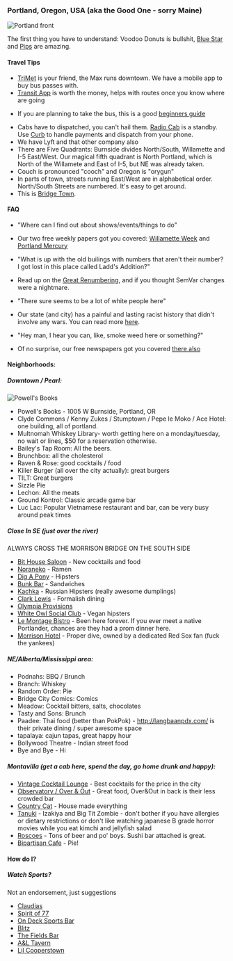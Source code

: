 ### Portland, Oregon, USA (aka the Good One - sorry Maine)

![Portland front](http://blog.newrelic.com/wp-content/uploads/portland_stag.png)

The first thing you have to understand: Voodoo Donuts is bullshit, [Blue Star](http://www.bluestardonuts.com) and [Pips](https://www.facebook.com/PipsOriginal) are amazing.

#### Travel Tips

 * [TriMet](http://trimet.org) is your friend, the Max runs downtown. We have a mobile app to buy bus passes with.
 * [Transit App](http://transitapp.com) is worth the money, helps with routes once you know where are going
  - If you are planning to take the bus, this is a good [beginners guide](http://www.portlandmercury.com/portland/youre-riding-the-bus-wrong/Content?oid=16545882)
 * Cabs have to dispatched, you can't hail them. [Radio Cab](http://www.radiocab.net) is a standby. Use [Curb](https://gocurb.com) to handle payments and dispatch from your phone.
 * We have Lyft and that other company also
 * There are Five Quadrants: Burnside divides North/South, Willamette and I-5 East/West. Our magical fifth quadrant is North Portland, which is North of the Willamete and East of I-5, but NE was already taken.
 * Couch is pronounced "cooch" and Oregon is "orygun"
 * In parts of town, streets running East/West are in alphabetical order. North/South Streets are numbered. It's easy to get around.
 * This is [Bridge Town](http://www.bizave.com/portland/bridges/).

#### FAQ
 * "Where can I find out about shows/events/things to do"
  - Our two free weekly papers got you covered: [Willamette Week](http://www.wweek.com) and [Portland Mercury](http://www.portlandmercury.com)
 * "What is up with the old builings with numbers that aren't their number? I got lost in this place called Ladd's Addition?"
  - Read up on the [Great Renumbering](http://www.portlandmercury.com/portland/off-the-grid/Content?oid=8271672), and if you thought SemVar changes were a nightmare.

 * "There sure seems to be a lot of white people here"
  - Our state (and city) has a painful and lasting racist history that didn't involve any wars. You can read more [here](http://gizmodo.com/oregon-was-founded-as-a-racist-utopia-1539567040).
 * "Hey man, I hear you can, like, smoke weed here or something?"
  - Of no surprise, our free newspapers got you covered [there also](http://www.wweek.com/2015/10/01/2365/)

#### Neighborhoods:

##### Downtown / Pearl:

![Powell's Books](http://www.capstone.org/img/Powells_Book_City.jpg)

 * Powell's Books - 1005 W Burnside, Portland, OR
 * Clyde Commons / Kenny Zukes / Stumptown / Pepe le Moko / Ace Hotel: one building, all of portland.
 * Multnomah Whiskey Library- worth getting here on a monday/tuesday, no wait or lines, $50 for a reservation otherwise.
 * Bailey's Tap Room: All the beers.
 * Brunchbox: all the cholesterol
 * Raven & Rose: good cocktails / food
 * Killer Burger (all over the city actually): great burgers
 * TILT: Great burgers
 * Sizzle Pie
 * Lechon: All the meats
 * Ground Kontrol: Classic arcade game bar
 * Luc Lac: Popular Vietnamese restaurant and bar, can be very busy around peak times

##### Close In SE (just over the river)

ALWAYS CROSS THE MORRISON BRIDGE ON THE SOUTH SIDE

 * [Bit House Saloon](http://www.bithousesaloon.com) - New cocktails and food
 * [Noraneko](http://www.noranekoramen.com) - Ramen
 * [Dig A Pony](http://digaponyportland.com) - Hipsters
 * [Bunk Bar](http://www.bunksandwiches.com/bunkbar/) - Sandwiches
 * [Kachka](http://kachkapdx.com) - Russian Hipsters (really awesome dumplings)
 * [Clark Lewis](http://www.clarklewispdx.com) - Formalish dining
 * [Olympia Provisions](http://www.olympiaprovisions.com)
 * [White Owl Social Club](http://www.whiteowlsocialclub.com/#about) - Vegan hipsters
 * [Le Montage Bistro](http://www.montageportland.com) - Been here forever. If you ever meet a native Portlander, chances are they had a prom dinner here.
 * [Morrison Hotel](http://www.mohobar.com/map.html) - Proper dive, owned by a dedicated Red Sox fan (fuck the yankees)


##### NE/Alberta/Mississippi area:

 * Podnahs: BBQ / Brunch
 * Branch: Whiskey
 * Random Order: Pie
 * Bridge City Comics: Comics
 * Meadow: Cocktail bitters, salts, chocolates
 * Tasty and Sons: Brunch
 * Paadee: Thai food (better than PokPok) - http://langbaanpdx.com/ is their private dining / super awesome space
 * tapalaya: cajun tapas, great happy hour
 * Bollywood Theatre - Indian street food
 * Bye and Bye - Hi

##### Montavilla (get a cab here, spend the day, go home drunk and happy):

 * [Vintage Cocktail Lounge](http://vintagepdx.com) - Best cocktails for the price in the city
 * [Observatory / Over & Out](http://www.theobservatorypdx.com) - Great food, Over&Out in back is their less crowded bar
 * [Country Cat](http://thecountrycat.net) - House made everything
 * [Tanuki](http://www.tanukipdx.com) - Izakiya and Big Tit Zombie - don't bother if you have allergies or dietary restrictions or don't like watching japanese B grade horror movies while you eat kimchi and jellyfish salad
 * [Roscoes](http://www.roscoespdx.com) - Tons of beer and po' boys. Sushi bar attached is great.
 * [Bipartisan Cafe](http://www.bipartisancafe.com) - Pie!

#### How do I?

##### Watch Sports?
Not an endorsement, just suggestions

 * [Claudias](http://claudiaspub.com/)
 * [Spirit of 77](http://www.spiritof77bar.com/)
 * [On Deck Sports Bar](http://ondecksportsbar.com/)
 * [Blitz](http://www.blitzsportspubs.com/)
 * [The Fields Bar](http://www.thefieldspdx.com/)
 * [A&L Tavern](https://www.facebook.com/AnLsportspub)
 * [Lil Cooperstown](http://www.lilcooperstown.com/)
